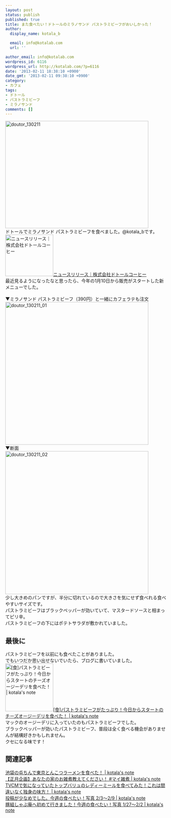 ```yaml
---
layout: post
status: publish
published: true
title: また食べたい！ドトールのミラノサンド パストラミビーフがおいしかった！
author:
  display_name: kotala_b

  email: info@kotalab.com
  url: ''

author_email: info@kotalab.com
wordpress_id: 6116
wordpress_url: http://kotalab.com/?p=6116
date: '2013-02-11 18:38:10 +0900'
date_gmt: '2013-02-11 09:38:10 +0900'
category:
- カフェ
tags:
- ドトール
- パストラミビーフ
- ミラノサンド
comments: []
---
```

<p><img src="http://kotalab.com/wp-content/uploads/doutor_130211-448x336.jpg" alt="doutor_130211" width="448" height="336" class="alignnone size-large wp-image-6119" /><br />
ドトールでミラノサンド パストラミビーフを食べました。@kotala_bです。<br />
<a href="http://www.doutor.co.jp/news/newsrelease/detail/20121206163157.html" target="_blank"><img  class="alignleft" src="http://capture.heartrails.com/150x130?http://www.doutor.co.jp/news/newsrelease/detail/20121206163157.html" alt="ニュースリリース｜株式会社ドトールコーヒー" width="150" height="130" /></a><a href="http://www.doutor.co.jp/news/newsrelease/detail/20121206163157.html" target="_blank">ニュースリリース｜株式会社ドトールコーヒー</a><a href="http://b.hatena.ne.jp/entry/http://www.doutor.co.jp/news/newsrelease/detail/20121206163157.html" target="_blank"><img border="0" src="http://b.hatena.ne.jp/entry/image/http://www.doutor.co.jp/news/newsrelease/detail/20121206163157.html" alt="" /></a><br style="clear:both;" />最近見るようになったなと思ったら、今年の1月10日から販売がスタートした新メニューでした。<br />
<!--more--><br />
▼ミラノサンド パストラミビーフ（390円）と一緒にカフェラテも注文<br />
<img src="http://kotalab.com/wp-content/uploads/doutor_130211_01-448x447.jpg" alt="doutor_130211_01" width="448" height="447" class="alignnone size-large wp-image-6117" /><br />
▼断面<br />
<img src="http://kotalab.com/wp-content/uploads/doutor_130211_02-448x448.jpg" alt="doutor_130211_02" width="448" height="448" class="alignnone size-large wp-image-6118" /><br />
少し大きめのパンですが、半分に切れているので大きさを気にせず食べれる食べやすいサイズです。<br />
パストラミビーフはブラックペッパーが効いていて、マスタードソースと相まってピリ辛。<br />
パストラミビーフの下にはポテトサラダが敷かれていました。</p>
<h2>最後に</h2>
<p>パストラミビーフを以前にも食べたことがありました。<br />
でもいつだか思い出せないでいたら、ブログに書いていました。<br />
<a href="http://kotalab.com/world-mac-aus" target="_blank"><img  class="alignleft" src="http://kotalab.com/wp-content/uploads/legrand_120718_02.jpg" alt="[食]パストラミビーフがたっぷり！今日からスタートのチーズオージーデリを食べた！ | kotala's note" width="150" /></a><a href="http://kotalab.com/world-mac-aus" target="_blank">[食]パストラミビーフがたっぷり！今日からスタートのチーズオージーデリを食べた！ | kotala's note</a><br style="clear:both;" />マックのオージーデリに入っていたのもパストラミビーフでした。<br />
ブラックペッパーが効いたパストラミビーフ、普段は全く食べる機会がありませんが結構好きかもしれません。<br />
クセになる味です！</p>
<h2 class="rele">関連記事</h2>
<p><a href="http://kotalab.com/ramen-tontin" target="_blank">池袋の屯ちんで東京とんこつラーメンを食べた！ | kotala's note</a><br />
<a href="http://kotalab.com/my-zouni" target="_blank">【正月企画】あなたの家のお雑煮教えてください！ #マイ雑煮 | kotala's note</a><br />
<a href="http://kotalab.com/topvalu-readymeal" target="_blank">TVCMで気になっていたトップバリュのレディーミールを食べてみた！これは間違いなく独身の味方！ | kotala's note</a><br />
<a href="http://kotalab.com/tabetai-130203" target="_blank">投稿が少なめでした。今週の食べたい！写真 2/3〜2/9 | kotala's note</a><br />
<a href="http://kotalab.com/tabetai-130127" target="_blank">豚組しゃぶ庵へ初めて行きました！今週の食べたい！写真 1/27〜2/2 | kotala's note</a></p>
